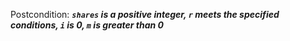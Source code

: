 Postcondition: ***`shares` is a positive integer, `r` meets the specified conditions, `i` is 0, `m` is greater than 0***